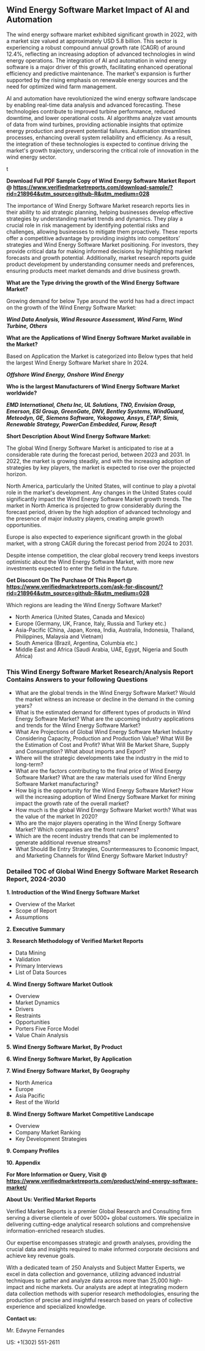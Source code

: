 <h2>Wind Energy Software Market Impact of AI and Automation</h2><p>The wind energy software market exhibited significant growth in 2022, with a market size valued at approximately USD 5.8 billion. This sector is experiencing a robust compound annual growth rate (CAGR) of around 12.4%, reflecting an increasing adoption of advanced technologies in wind energy operations. The integration of AI and automation in wind energy software is a major driver of this growth, facilitating enhanced operational efficiency and predictive maintenance. The market's expansion is further supported by the rising emphasis on renewable energy sources and the need for optimized wind farm management.</p><p>AI and automation have revolutionized the wind energy software landscape by enabling real-time data analysis and advanced forecasting. These technologies contribute to improved turbine performance, reduced downtime, and lower operational costs. AI algorithms analyze vast amounts of data from wind turbines, providing actionable insights that optimize energy production and prevent potential failures. Automation streamlines processes, enhancing overall system reliability and efficiency. As a result, the integration of these technologies is expected to continue driving the market's growth trajectory, underscoring the critical role of innovation in the wind energy sector.</p>t</p><p id="" class=""><strong>Download Full PDF Sample Copy of Wind Energy Software Market Report @ <a href="https://www.verifiedmarketreports.com/download-sample/?rid=218964&utm_source=github-R&utm_medium=028" target="_blank">https://www.verifiedmarketreports.com/download-sample/?rid=218964&utm_source=github-R&utm_medium=028</a></strong></p><p>The importance of&nbsp;Wind Energy Software Market research reports lies in their ability to aid strategic planning, helping businesses develop effective strategies by understanding market trends and dynamics. They play a crucial role in risk management by identifying potential risks and challenges, allowing businesses to mitigate them proactively. These reports offer a competitive advantage by providing insights into competitors' strategies and Wind Energy Software Market positioning. For investors, they provide critical data for making informed decisions by highlighting market forecasts and growth potential. Additionally, market research reports guide product development by understanding consumer needs and preferences, ensuring products meet market demands and drive business growth.</p><p><strong>What are the&nbsp;Type driving the growth of the Wind Energy Software Market?</strong></p><p id="" class="">Growing demand for below Type around the world has had a direct impact on the growth of the Wind Energy Software Market:</p><em><strong>Wind Data Analysis, Wind Resource Assessment, Wind Farm, Wind Turbine, Others</strong></em></p><strong>What are the&nbsp;Applications&nbsp;of Wind Energy Software Market available in the Market?</strong></p><p id="" class="">Based on Application the Market is categorized into Below types that held the largest Wind Energy Software Market share In 2024.</p><em><strong>Offshore Wind Energy, Onshore Wind Energy</strong></em></p><strong>Who is the largest Manufacturers of Wind Energy Software Market worldwide?</strong></p><p><em><strong>EMD International, Chetu Inc, UL Solutions, TNO, Envision Group, Emerson, ESI Group, GreenGate, DNV, Bentley Systems, WindGuard, Meteodyn, GE, Siemens Software, Yokogawa, Ansys, ETAP, Simis, Renewable Strategy, PowerCon Embedded, Furow, Resoft</strong></em></p><p id="" class=""><strong>Short Description About Wind Energy Software Market:</strong></p><p>The global Wind Energy Software Market is anticipated to rise at a considerable rate during the forecast period, between 2023 and 2031. In 2022, the market is growing steadily, and with the increasing adoption of strategies by key players, the market is expected to rise over the projected horizon.</p><p>North America, particularly the United States, will continue to play a pivotal role in the market's development. Any changes in the United States could significantly impact the Wind Energy Software Market growth trends. The market in North America is projected to grow considerably during the forecast period, driven by the high adoption of advanced technology and the presence of major industry players, creating ample growth opportunities.</p><p>Europe is also expected to experience significant growth in the global market, with a strong CAGR during the forecast period from 2024 to 2031.</p><p>Despite intense competition, the clear global recovery trend keeps investors optimistic about the Wind Energy Software Market, with more new investments expected to enter the field in the future.</p><p id="" class=""><strong>Get Discount On The Purchase Of This Report @ <a href="https://www.verifiedmarketreports.com/ask-for-discount/?rid=218964&utm_source=github-R&utm_medium=028" target="_blank">https://www.verifiedmarketreports.com/ask-for-discount/?rid=218964&utm_source=github-R&utm_medium=028</a></strong></p>Which regions are leading the Wind Energy Software Market?</p><ul><li>North America (United States, Canada and Mexico)</li><li>Europe (Germany, UK, France, Italy, Russia and Turkey etc.)</li><li>Asia-Pacific (China, Japan, Korea, India, Australia, Indonesia, Thailand, Philippines, Malaysia and Vietnam)</li><li>South America (Brazil, Argentina, Columbia etc.)</li><li>Middle East and Africa (Saudi Arabia, UAE, Egypt, Nigeria and South Africa)</li></ul><h3 id="" class="">This Wind Energy Software Market Research/Analysis Report Contains Answers to your following Questions</h3><ul><li>What are the global trends in the Wind Energy Software Market? Would the market witness an increase or decline in the demand in the coming years?</li><li>What is the estimated demand for different types of products in Wind Energy Software Market? What are the upcoming industry applications and trends for the Wind Energy Software Market?</li><li>What Are Projections of Global Wind Energy Software Market Industry Considering Capacity, Production and Production Value? What Will Be the Estimation of Cost and Profit? What Will Be Market Share, Supply and Consumption? What about imports and Export?</li><li>Where will the strategic developments take the industry in the mid to long-term?</li><li>What are the factors contributing to the final price of Wind Energy Software Market? What are the raw materials used for Wind Energy Software Market manufacturing?</li><li>How big is the opportunity for the Wind Energy Software Market? How will the increasing adoption of Wind Energy Software Market for mining impact the growth rate of the overall market?</li><li>How much is the global Wind Energy Software Market worth? What was the value of the market In 2020?</li><li>Who are the major players operating in the Wind Energy Software Market? Which companies are the front runners?</li><li>Which are the recent industry trends that can be implemented to generate additional revenue streams?</li><li>What Should Be Entry Strategies, Countermeasures to Economic Impact, and Marketing Channels for Wind Energy Software Market Industry?</li></ul><h3 id="" class="">Detailed TOC of Global Wind Energy Software Market Research Report, 2024-2030</h3><p id="" class=""><strong>1. Introduction of the Wind Energy Software Market</strong></p><ul><li>Overview of the Market</li><li>Scope of Report</li><li>Assumptions</li></ul><p id="" class=""><strong>2. Executive Summary</strong></p><p id="" class=""><strong>3. Research Methodology of Verified Market Reports</strong></p><ul><li>Data Mining</li><li>Validation</li><li>Primary Interviews</li><li>List of Data Sources</li></ul><p id="" class=""><strong>4. Wind Energy Software Market Outlook</strong></p><ul><li>Overview</li><li>Market Dynamics</li><li>Drivers</li><li>Restraints</li><li>Opportunities</li><li>Porters Five Force Model</li><li>Value Chain Analysis</li></ul><p id="" class=""><strong>5. Wind Energy Software Market, By Product</strong></p><p id="" class=""><strong>6. Wind Energy Software Market, By Application</strong></p><p id="" class=""><strong>7. Wind Energy Software Market, By Geography</strong></p><ul><li>North America</li><li>Europe</li><li>Asia Pacific</li><li>Rest of the World</li></ul><p id="" class=""><strong>8. Wind Energy Software Market Competitive Landscape</strong></p><ul><li>Overview</li><li>Company Market Ranking</li><li>Key Development Strategies</li></ul><p id="" class=""><strong>9. Company Profiles</strong></p><p id="" class=""><strong>10. Appendix</strong></p><p id="" class=""><strong>For More Information or Query, Visit @ <a href="https://www.verifiedmarketreports.com/product/wind-energy-software-market/" target="_blank">https://www.verifiedmarketreports.com/product/wind-energy-software-market/</a></strong></p><p id="" class=""><strong>About Us: Verified Market Reports</strong></p><p id="" class="">Verified Market Reports is a premier Global Research and Consulting firm serving a diverse clientele of over 5000+ global customers. We specialize in delivering cutting-edge analytical research solutions and comprehensive information-enriched research studies.</p><p id="" class="">Our expertise encompasses strategic and growth analyses, providing the crucial data and insights required to make informed corporate decisions and achieve key revenue goals.</p><p id="" class="">With a dedicated team of 250 Analysts and Subject Matter Experts, we excel in data collection and governance, utilizing advanced industrial techniques to gather and analyze data across more than 25,000 high-impact and niche markets. Our analysts are adept at integrating modern data collection methods with superior research methodologies, ensuring the production of precise and insightful research based on years of collective experience and specialized knowledge.</p><p id="" class=""><strong>Contact us:</strong></p><p id="" class="">Mr. Edwyne Fernandes</p><p id="" class="">US: +1(302) 551-2611</p>